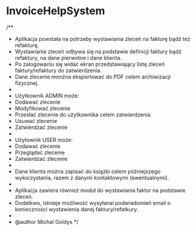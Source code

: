# InvoiceHelpSystem
/**
* Aplikacja powstała na potrzeby wystawiania zleceń na fakturę bądź też refakturę.
* Wystawianie zleceń odbywa się na podstawie definicji faktury bądź refaktury, na dane pierwotne i dane klienta.
* Po zalogowaniu się widać ekran przedstawiający listę zleceń faktury/refaktury do zatwierdzenia. 
* Dane zlecenie monżna eksportować do PDF celem archiwizacji fizycznej.
*
* Użytkownik ADMIN może:
* Dodawać zlecenie
* Modyfikować zlecenie
* Przesłać zlecenie do użytkownika celem zatwierdzenia
* Usuwać zlecenie
* Zatwierdzać zlecenie
*
* Użytownik USER może:
* Dodawać zlecenie
* Przeglądać zlecenie
* Zatwierdzać zlecenie
*
* Dane klienta można zapisać do książki celem późniejszego wykorzystania, razem z danymi kontaktowymi (ewentualnymi).
*
* Aplikacja zawiera również moduł do wystawiania faktur na podstawie zleceń.
* Dodatkwo, istnieje możliwość wysyłanai podwiadomień email o konieczności wystawienia danej faktury/refatkury. 
*
* @author Michal Goldys
*/